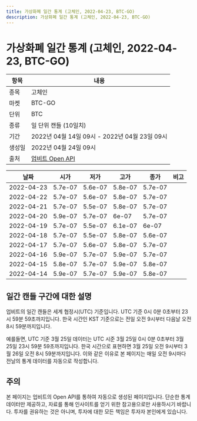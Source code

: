 ```yaml
---
title: 가상화폐 일간 통계 (고체인, 2022-04-23, BTC-GO)
description: 가상화폐 일간 통계 (고체인, 2022-04-23, BTC-GO)
---
```



가상화폐 일간 통계 (고체인, 2022-04-23, BTC-GO)
===

|항목|내용|
|--|--|
|종목|고체인|
|마켓|BTC-GO|
|단위|BTC|
|종류|일 단위 캔들 (10일치)|
|기간|2022년 04월 14일 09시 - 2022년 04월 23일 09시|
|생성일|2022년 04월 24일 09시|
|출처|[업비트 Open API](https://docs.upbit.com)|


|날짜|시가|저가|고가|종가|비고|
|--|--|--|--|--|--|
|2022-04-23|5.7e-07|5.6e-07|5.8e-07|5.7e-07|    |
|2022-04-22|5.7e-07|5.6e-07|5.8e-07|5.7e-07|    |
|2022-04-21|5.7e-07|5.5e-07|5.8e-07|5.7e-07|    |
|2022-04-20|5.9e-07|5.7e-07|6e-07|5.7e-07|    |
|2022-04-19|5.7e-07|5.5e-07|6.1e-07|6e-07|    |
|2022-04-18|5.7e-07|5.5e-07|5.8e-07|5.6e-07|    |
|2022-04-17|5.7e-07|5.6e-07|5.8e-07|5.7e-07|    |
|2022-04-16|5.9e-07|5.7e-07|5.9e-07|5.7e-07|    |
|2022-04-15|5.8e-07|5.7e-07|5.9e-07|5.8e-07|    |
|2022-04-14|5.9e-07|5.7e-07|5.9e-07|5.8e-07|    |


일간 캔들 구간에 대한 설명
---


업비트의 일간 캔들은 세계 협정시(UTC) 기준입니다. 
UTC 기준 0시 0분 0초부터 23시 59분 59초까지입니다. 
한국 시간인 KST 기준으로는 전일 오전 9시부터 다음날 오전 8시 59분까지입니다. 


예를들면, UTC 기준 3월 25일 데이터는 UTC 시준 3월 25일 0시 0분 0초부터 3월 25일 23시 59분 59초까지입니다. 
한국 시간으로 표현하면 3월 25일 오전 9시부터 3월 26일 오전 8시 59분까지입니다. 
이와 같은 이유로 본 페이지는 매일 오전 9시마다 전날의 통계 데이터를 자동으로 작성합니다. 


주의
---


본 페이지는 업비트의 Open API를 통하여 자동으로 생성된 페이지입니다. 
단순한 통계 데이터만 제공하고, 자료를 통해 인사이트를 얻기 위한 참고용으로만 사용하시기 바랍니다. 
투자를 권유하는 것은 아니며, 투자에 대한 모든 책임은 투자자 본인에게 있습니다. 
